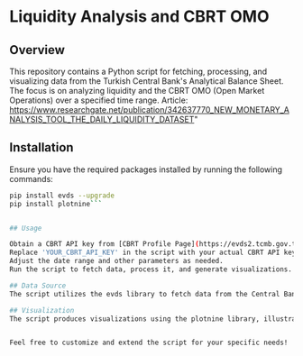 
# Liquidity Analysis and CBRT OMO

## Overview

This repository contains a Python script for fetching, processing, and visualizing data from the Turkish Central Bank's Analytical Balance Sheet. The focus is on analyzing liquidity and the CBRT OMO (Open Market Operations) over a specified time range.
Article: https://www.researchgate.net/publication/342637770_NEW_MONETARY_ANALYSIS_TOOL_THE_DAILY_LIQUIDITY_DATASET"

## Installation

Ensure you have the required packages installed by running the following commands:

```bash
pip install evds --upgrade
pip install plotnine```


## Usage

Obtain a CBRT API key from [CBRT Profile Page](https://evds2.tcmb.gov.tr-Profile Page-API Key).
Replace 'YOUR_CBRT_API_KEY' in the script with your actual CBRT API key.
Adjust the date range and other parameters as needed.
Run the script to fetch data, process it, and generate visualizations.

## Data Source
The script utilizes the evds library to fetch data from the Central Bank Analytical Balance Sheet. You can customize the data parameters and frequency as needed.

## Visualization
The script produces visualizations using the plotnine library, illustrating the liquidity situation and CBRT OMO over the specified time range.


Feel free to customize and extend the script for your specific needs!
